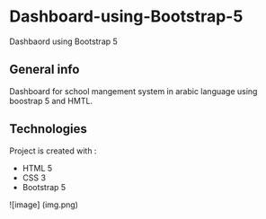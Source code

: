 # Dashboard-using-Bootstrap-5
Dashbaord using Bootstrap 5 

## General info
Dashboard for school mangement system in arabic language using boostrap 5 and HMTL.

## Technologies
Project is created with :
* HTML 5
* CSS 3
* Bootstrap 5

![image] (img.png)
